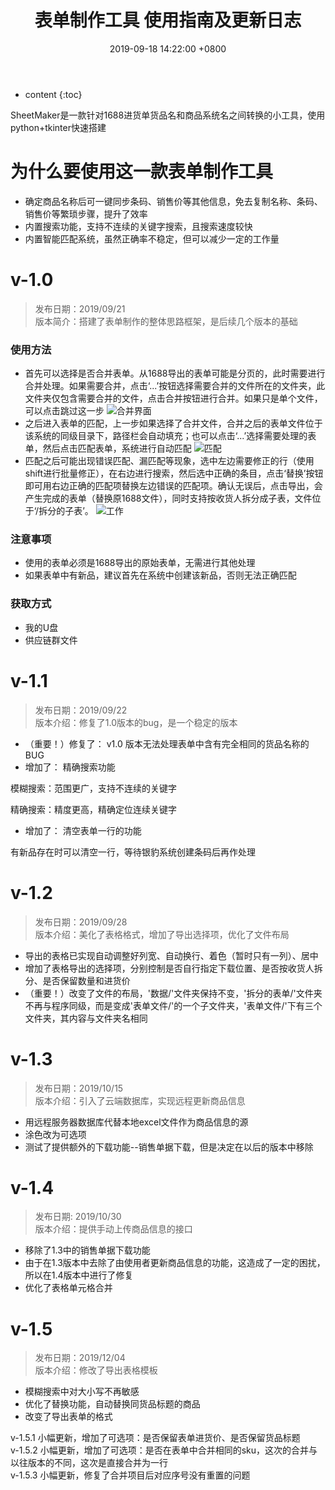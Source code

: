﻿---
layout: post
title:  表单制作工具 使用指南及更新日志
date:   2019-09-18 14:22:00 +0800
categories: tools
tag: 项目
---

* content
{:toc}



SheetMaker是一款针对1688进货单货品名和商品系统名之间转换的小工具，使用python+tkinter快速搭建

# 为什么要使用这一款表单制作工具

+ 确定商品名称后可一键同步条码、销售价等其他信息，免去复制名称、条码、销售价等繁琐步骤，提升了效率
+ 内置搜索功能，支持不连续的关键字搜索，且搜索速度较快
+ 内置智能匹配系统，虽然正确率不稳定，但可以减少一定的工作量

# v-1.0
>发布日期：2019/09/21   
>版本简介：搭建了表单制作的整体思路框架，是后续几个版本的基础  

### 使用方法

+ 首先可以选择是否合并表单。从1688导出的表单可能是分页的，此时需要进行合并处理。如果需要合并，点击‘...’按钮选择需要合并的文件所在的文件夹，此文件夹仅包含需要合并的文件，点击合并按钮进行合并。如果只是单个文件，可以点击跳过这一步
![合并界面](https://img-blog.csdnimg.cn/20190918211610714.png?x-oss-process=image/watermark,type_ZmFuZ3poZW5naGVpdGk,shadow_10,text_aHR0cHM6Ly9ibG9nLmNzZG4ubmV0L2JhaWR1XzQxNzQzMTk1,size_1,color_FFFFFF,t_70)
+ 之后进入表单的匹配，上一步如果选择了合并文件，合并之后的表单文件位于该系统的同级目录下，路径栏会自动填充；也可以点击‘...’选择需要处理的表单，然后点击匹配表单，系统进行自动匹配
![匹配](https://img-blog.csdnimg.cn/20190918212445348.png?x-oss-process=image/watermark,type_ZmFuZ3poZW5naGVpdGk,shadow_10,text_aHR0cHM6Ly9ibG9nLmNzZG4ubmV0L2JhaWR1XzQxNzQzMTk1,size_1,color_FFFFFF,t_70)
+ 匹配之后可能出现错误匹配、漏匹配等现象，选中左边需要修正的行（使用shift进行批量修正），在右边进行搜索，然后选中正确的条目，点击‘替换’按钮即可用右边正确的匹配项替换左边错误的匹配项。确认无误后，点击导出，会产生完成的表单（替换原1688文件），同时支持按收货人拆分成子表，文件位于‘/拆分的子表’。
![工作](https://img-blog.csdnimg.cn/20190918212501450.png?x-oss-process=image/watermark,type_ZmFuZ3poZW5naGVpdGk,shadow_10,text_aHR0cHM6Ly9ibG9nLmNzZG4ubmV0L2JhaWR1XzQxNzQzMTk1,size_1,color_FFFFFF,t_70)

### 注意事项

+ 使用的表单必须是1688导出的原始表单，无需进行其他处理
+ 如果表单中有新品，建议首先在系统中创建该新品，否则无法正确匹配


### 获取方式
+ 我的U盘
+ 供应链群文件
 
# v-1.1

>发布日期：2019/09/22   
>版本介绍：修复了1.0版本的bug，是一个稳定的版本  

+ （重要！）修复了： v1.0 版本无法处理表单中含有完全相同的货品名称的BUG
+ 增加了： 精确搜索功能

模糊搜索：范围更广，支持不连续的关键字

精确搜索：精度更高，精确定位连续关键字

+ 增加了： 清空表单一行的功能

有新品存在时可以清空一行，等待银豹系统创建条码后再作处理


# v-1.2

> 发布日期：2019/09/28  
版本介绍：美化了表格格式，增加了导出选择项，优化了文件布局  


+ 导出的表格已实现自动调整好列宽、自动换行、着色（暂时只有一列）、居中
+ 增加了表格导出的选择项，分别控制是否自行指定下载位置、是否按收货人拆分、是否保留数量和进货价
+ （重要！）改变了文件的布局，'数据/'文件夹保持不变，'拆分的表单/'文件夹不再与程序同级，而是变成'表单文件/'的一个子文件夹，'表单文件/'下有三个文件夹，其内容与文件夹名相同


# v-1.3
> 发布日期：2019/10/15  
版本介绍：引入了云端数据库，实现远程更新商品信息

+ 用远程服务器数据库代替本地excel文件作为商品信息的源
+ 涂色改为可选项
+ 测试了提供额外的下载功能--销售单据下载，但是决定在以后的版本中移除


# v-1.4
> 发布日期: 2019/10/30  
版本介绍：提供手动上传商品信息的接口

+ 移除了1.3中的销售单据下载功能
+ 由于在1.3版本中去除了由使用者更新商品信息的功能，这造成了一定的困扰，所以在1.4版本中进行了修复
+ 优化了表格单元格合并

# v-1.5
> 发布日期：2019/12/04  
版本介绍：修改了导出表格模板

+ 模糊搜索中对大小写不再敏感
+ 优化了替换功能，自动替换同货品标题的商品
+ 改变了导出表单的格式

v-1.5.1 小幅更新，增加了可选项：是否保留表单进货价、是否保留货品标题  
v-1.5.2 小幅更新，增加了可选项：是否在表单中合并相同的sku，这次的合并与以往版本的不同，这次是直接合并为一行  
v-1.5.3 小幅更新，修复了合并项目后对应序号没有重置的问题  
